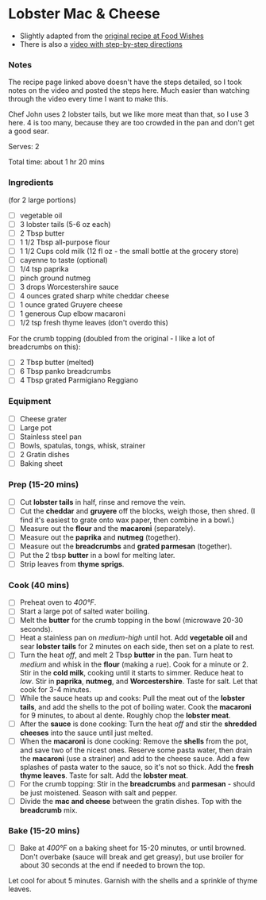 # Lobster Mac & Cheese

* Slightly adapted from the [original recipe at Food Wishes](https://foodwishes.blogspot.com/2015/02/lobster-mac-and-cheese-is-it-really-hard.html)
* There is also a [video with step-by-step directions](https://www.youtube.com/watch?v=vPO-wOlpN9I)

### Notes

The recipe page linked above doesn't have the steps detailed, so I took notes on the video and posted the steps here.
Much easier than watching through the video every time I want to make this.

Chef John uses 2 lobster tails, but we like more meat than that, so I use 3 here.
4 is too many, because they are too crowded in the pan and don't get a good sear.

Serves: 2

Total time: about 1 hr 20 mins

### Ingredients

(for 2 large portions)

* [ ] vegetable oil
* [ ] 3 lobster tails (5-6 oz each)
* [ ] 2 Tbsp butter
* [ ] 1 1/2 Tbsp all-purpose flour
* [ ] 1 1/2 Cups cold milk (12 fl oz - the small bottle at the grocery store)
* [ ] cayenne to taste (optional)
* [ ] 1/4 tsp paprika
* [ ] pinch ground nutmeg
* [ ] 3 drops Worcestershire sauce
* [ ] 4 ounces grated sharp white cheddar cheese
* [ ] 1 ounce grated Gruyere cheese
* [ ] 1 generous Cup elbow macaroni
* [ ] 1/2 tsp fresh thyme leaves (don't overdo this)

For the crumb topping (doubled from the original - I like a lot of breadcrumbs on this):
* [ ] 2 Tbsp butter (melted)
* [ ] 6 Tbsp panko breadcrumbs
* [ ] 4 Tbsp grated Parmigiano Reggiano

### Equipment

* [ ] Cheese grater
* [ ] Large pot
* [ ] Stainless steel pan
* [ ] Bowls, spatulas, tongs, whisk, strainer
* [ ] 2 Gratin dishes
* [ ] Baking sheet

### Prep (15-20 mins)

* [ ] Cut **lobster tails** in half, rinse and remove the vein.
* [ ] Cut the **cheddar** and **gruyere** off the blocks, weigh those, then shred. (I find it's easiest to grate onto wax paper, then combine in a bowl.)
* [ ] Measure out the **flour** and the **macaroni** (separately).
* [ ] Measure out the **paprika** and **nutmeg** (together).
* [ ] Measure out the **breadcrumbs** and **grated parmesan** (together).
* [ ] Put the 2 tbsp **butter** in a bowl for melting later.
* [ ] Strip leaves from **thyme sprigs**.

### Cook (40 mins)

* [ ] Preheat oven to *400°F*.
* [ ] Start a large pot of salted water boiling.
* [ ] Melt the **butter** for the crumb topping in the bowl (microwave 20-30 seconds).
* [ ] Heat a stainless pan on *medium-high* until hot. Add **vegetable oil** and sear **lobster tails** for 2 minutes on each side, then set on a plate to rest.
* [ ] Turn the heat *off*, and melt 2 Tbsp **butter** in the pan. Turn heat to *medium* and whisk in the **flour** (making a rue). Cook for a minute or 2. Stir in the **cold milk**, cooking until it starts to simmer. Reduce heat to *low*. Stir in **paprika**, **nutmeg**, and **Worcestershire**. Taste for salt. Let that cook for 3-4 minutes.
* [ ] While the sauce heats up and cooks: Pull the meat out of the **lobster tails**, and add the shells to the pot of boiling water. Cook the **macaroni** for 9 minutes, to about al dente. Roughly chop the **lobster meat**.
* [ ] After the **sauce** is done cooking: Turn the heat *off* and stir the **shredded cheeses** into the sauce until just melted.
* [ ] When the **macaroni** is done cooking: Remove the **shells** from the pot, and save two of the nicest ones. Reserve some pasta water, then drain the **macaroni** (use a strainer) and add to the cheese sauce. Add a few splashes of pasta water to the sauce, so it's not so thick. Add the **fresh thyme leaves**. Taste for salt. Add the **lobster meat**.
* [ ] For the crumb topping: Stir in the **breadcrumbs** and **parmesan** - should be just moistened. Season with salt and pepper.
* [ ] Divide the **mac and cheese** between the gratin dishes. Top with the **breadcrumb** mix.

### Bake (15-20 mins)

* [ ] Bake at *400°F* on a baking sheet for 15-20 minutes, or until browned. Don't overbake (sauce will break and get greasy), but use broiler for about 30 seconds at the end if needed to brown the top.

Let cool for about 5 minutes. Garnish with the shells and a sprinkle of thyme leaves.
